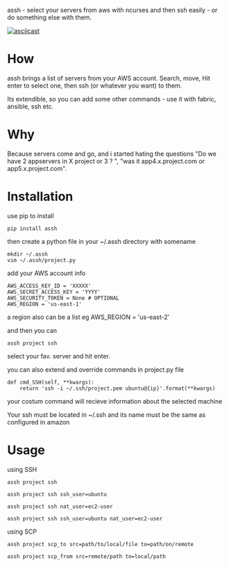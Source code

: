 assh - select your servers from aws with ncurses and then ssh easily - or do something else with them.

[![asciicast](https://asciinema.org/a/2ga28o9gnondowm60ol7iad69.png)](https://asciinema.org/a/2ga28o9gnondowm60ol7iad69)

How
==========================
assh brings a list of servers from your AWS account. Search, move, Hit enter to select one,
then ssh (or whatever you want) to them.

Its extendible, so you can add some other commands - use it with fabric, ansible, ssh etc.


Why
==========================
Because servers come and go, and i started hating the questions "Do we have 2 appservers in X project or 3 ? ", "was it app4.x.project.com or app5.x.project.com".

Installation
=========================
use pip to install

    pip install assh

then create a python file in your ~/.assh directory with somename

    mkdir ~/.assh
    vim ~/.assh/project.py

add your AWS account info

    AWS_ACCESS_KEY_ID = 'XXXXX'
    AWS_SECRET_ACCESS_KEY = 'YYYY'
    AWS_SECURITY_TOKEN = None # OPTIONAL
    AWS_REGION = 'us-east-1'

a region also can be a list eg
    AWS_REGION = 'us-east-2'

and then you can

    assh project ssh

select your fav. server and hit enter.

you can also extend and override commands in project.py file

    def cmd_SSH(self, **kwargs):
        return 'ssh -i ~/.ssh/project.pem ubuntu@{ip}'.format(**kwargs)

your costum command will recieve information about the selected machine

Your ssh must be located in ~/.ssh and its name must be the same as configured in amazon

Usage
===========================

using SSH

    assh project ssh

    assh project ssh ssh_user=ubuntu
 
    assh project ssh nat_user=ec2-user
 
    assh project ssh ssh_user=ubuntu nat_user=ec2-user


using SCP

    assh project scp_to src=path/to/local/file to=path/on/remote
    
    assh project scp_from src=remote/path to=local/path

